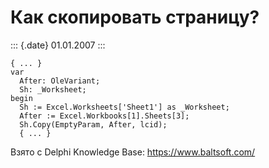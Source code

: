 Как скопировать страницу?
=========================

::: {.date}
01.01.2007
:::

    { ... }
    var
      After: OleVariant;
      Sh: _Worksheet;
    begin
      Sh := Excel.Worksheets['Sheet1'] as _Worksheet;
      After := Excel.Workbooks[1].Sheets[3];
      Sh.Copy(EmptyParam, After, lcid);
      { ... }

Взято с Delphi Knowledge Base: <https://www.baltsoft.com/>
